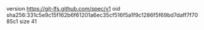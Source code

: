 version https://git-lfs.github.com/spec/v1
oid sha256:331c5e9c15f162b6f61201a6ec35cf516f5a1f9c1286f5f69bd7daff7f7085c1
size 41
